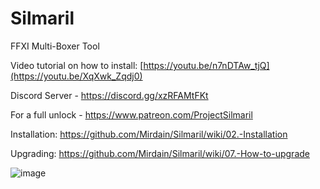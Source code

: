 # Silmaril
FFXI Multi-Boxer Tool

Video tutorial on how to install: [https://youtu.be/n7nDTAw_tjQ](https://youtu.be/XqXwk_Zqdj0)

Discord Server - https://discord.gg/xzRFAMtFKt

For a full unlock - https://www.patreon.com/ProjectSilmaril

Installation: https://github.com/Mirdain/Silmaril/wiki/02.-Installation

Upgrading: https://github.com/Mirdain/Silmaril/wiki/07.-How-to-upgrade




![image](https://github.com/Mirdain/Silmaril/assets/34732910/f220a9c3-bb3d-4714-85f8-0a0ef7e6daf6)


